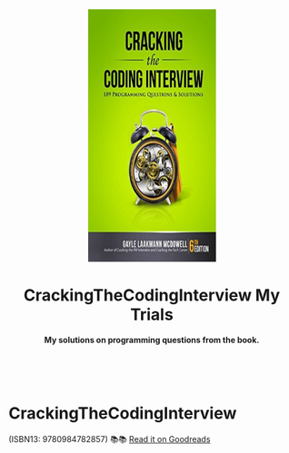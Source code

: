 <div align="center">
    <img src="cover.jpg" width="225" height="445">
    <h1>CrackingTheCodingInterview My Trials</h1>
    <p>
    <b>My solutions on programming questions from the book.</b>
    </p>
    <br>
    <br>
    <br>    
</div>

# CrackingTheCodingInterview

(ISBN13: 9780984782857) 📚📚
[Read it on Goodreads](https://www.goodreads.com/book/show/25707092-cracking-the-coding-interview)
